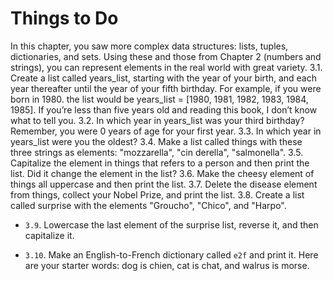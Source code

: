 # Things to Do

In this chapter, you saw more complex data structures: lists, tuples, dictionaries, and
sets. Using these and those from Chapter 2 (numbers and strings), you can represent
elements in the real world with great variety.
3.1. Create a list called years_list, starting with the year of your birth, and each year
thereafter until the year of your fifth birthday. For example, if you were born in 1980.
the list would be years_list = [1980, 1981, 1982, 1983, 1984, 1985].
If you’re less than five years old and reading this book, I don’t know what to tell you.
3.2. In which year in years_list was your third birthday? Remember, you were 0 years
of age for your first year.
3.3. In which year in years_list were you the oldest?
3.4. Make a list called things with these three strings as elements: "mozzarella", "cin
derella", "salmonella".
3.5. Capitalize the element in things that refers to a person and then print the list. Did
it change the element in the list?
3.6. Make the cheesy element of things all uppercase and then print the list.
3.7. Delete the disease element from things, collect your Nobel Prize, and print the list.
3.8. Create a list called surprise with the elements "Groucho", "Chico", and "Harpo".

- `3.9`. Lowercase the last element of the surprise list, reverse it, and then capitalize it.

- `3.10`. Make an English-to-French dictionary called `e2f` and print it. Here are your starter words: dog is chien, cat is chat, and walrus is morse.
